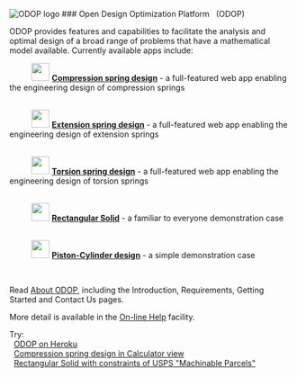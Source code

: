 ![ODOP logo](https://odop.herokuapp.com/favicon.ico "ODOP logo") ### Open Design Optimization Platform &nbsp; (ODOP)

ODOP provides features and capabilities to facilitate the analysis and optimal design 
of a broad range of problems that have a mathematical model available. 
Currently available apps include:

&nbsp; &nbsp; &nbsp; &nbsp; &nbsp; <img height="32" src="./client/public/designtypes/Spring/Compression/favicon.ico"> 
<b>[Compression spring design](https://odop.herokuapp.com/?type=Spring%2FCompression)</b> - a full-featured web app enabling the engineering design of compression springs    
<br />

&nbsp; &nbsp; &nbsp; &nbsp; &nbsp; <img height="32" src="./client/public/designtypes/Spring/Extension/favicon.ico"> 
<b>[Extension spring design](https://odop.herokuapp.com/?type=Spring%2FExtension)</b> - a full-featured web app enabling the engineering design of extension springs    
<br />

&nbsp; &nbsp; &nbsp; &nbsp; &nbsp; <img height="32" src="./client/public/designtypes/Spring/Torsion/favicon.ico"> 
<b>[Torsion spring design](https://odop.herokuapp.com/?type=Spring%2FTorsion)</b> - a full-featured web app enabling the engineering design of torsion springs    
<br />

&nbsp; &nbsp; &nbsp; &nbsp; &nbsp; <img height="32" src="./client/public/designtypes/Solid/favicon.ico"> 
<b>[Rectangular Solid](https://odop.herokuapp.com/?type=Solid)</b> - a familiar to everyone demonstration case   
<br />

&nbsp; &nbsp; &nbsp; &nbsp; &nbsp; <img height="32" src="./client/public/designtypes/Piston-Cylinder/favicon.ico"> 
<b>[Piston-Cylinder design](https://odop.herokuapp.com/?type=Piston-Cylinder)</b> - a simple demonstration case   

&nbsp;

Read [About ODOP](https://odop.herokuapp.com/docs/About), including the Introduction, Requirements, Getting Started and Contact Us pages.   

More detail is available in the [On-line Help](https://odop.herokuapp.com/docs/Help) facility.   

Try:   
&nbsp; [ODOP on Heroku](https://odop.herokuapp.com/)  
&nbsp; [Compression spring design in Calculator view](https://odop.herokuapp.com/?view=Calculator&execute=welcomeCalc)  
&nbsp; [Rectangular Solid with constraints of USPS "Machinable Parcels"](https://odop.herokuapp.com/?type=Solid&name=USPS_MachinableParcels)  

&nbsp;
